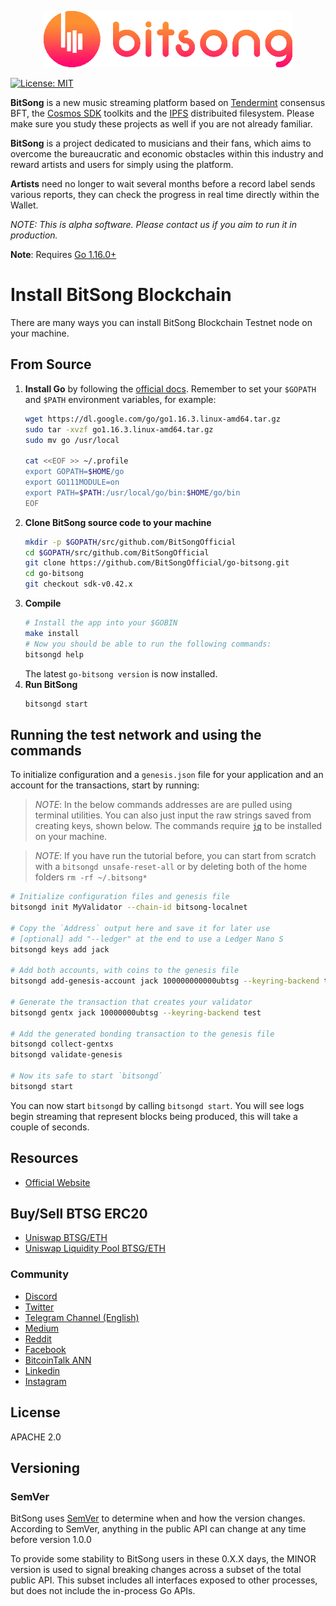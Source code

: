 <p align="center" background="black"><img src="bitsong-logo.png" width="398"></p>

[![License: MIT](https://img.shields.io/badge/License-MIT-yellow.svg)](https://github.com/BitSongOfficial/go-bitsong/blob/master/LICENSE)

**BitSong** is a new music streaming platform based on [Tendermint](https://github.com/tendermint/tendermint) consensus BFT, the [Cosmos SDK](https://github.com/cosmos/cosmos-sdk) toolkits and the [IPFS](https://ipfs.io/) distribuited filesystem. Please make sure you study these projects as well if you are not already familiar.

**BitSong** is a project dedicated to musicians and their fans, which aims to overcome the bureaucratic and economic obstacles within this industry and reward artists and users for simply using the platform.

**Artists** need no longer to wait several months before a record label sends various reports, they can check the progress in real time directly within the Wallet.

_NOTE: This is alpha software. Please contact us if you aim to run it in production._

**Note**: Requires [Go 1.16.0+](https://golang.org/dl/)

# Install BitSong Blockchain

There are many ways you can install BitSong Blockchain Testnet node on your machine.

## From Source
1. **Install Go** by following the [official docs](https://golang.org/doc/install). Remember to set your `$GOPATH` and `$PATH` environment variables, for example:
    ```bash
    wget https://dl.google.com/go/go1.16.3.linux-amd64.tar.gz
    sudo tar -xvzf go1.16.3.linux-amd64.tar.gz
    sudo mv go /usr/local
     
    cat <<EOF >> ~/.profile  
    export GOPATH=$HOME/go  
    export GO111MODULE=on  
    export PATH=$PATH:/usr/local/go/bin:$HOME/go/bin  
    EOF
    ```
2. **Clone BitSong source code to your machine**
    ```bash
    mkdir -p $GOPATH/src/github.com/BitSongOfficial
    cd $GOPATH/src/github.com/BitSongOfficial
    git clone https://github.com/BitSongOfficial/go-bitsong.git
    cd go-bitsong
    git checkout sdk-v0.42.x
    ```
  3. **Compile**
		```bash
		# Install the app into your $GOBIN
		make install
		# Now you should be able to run the following commands:
		bitsongd help
		```
		The latest `go-bitsong version` is now installed.
3. **Run BitSong**
	```bash
	bitsongd start
	```

## Running the test network and using the commands

To initialize configuration and a `genesis.json` file for your application and an account for the transactions, start by running:

>  _*NOTE*_: In the below commands addresses are are pulled using terminal utilities. You can also just input the raw strings saved from creating keys, shown below. The commands require [`jq`](https://stedolan.github.io/jq/download/) to be installed on your machine.

>  _*NOTE*_: If you have run the tutorial before, you can start from scratch with a `bitsongd unsafe-reset-all` or by deleting both of the home folders `rm -rf ~/.bitsong*`

```bash
# Initialize configuration files and genesis file
bitsongd init MyValidator --chain-id bitsong-localnet

# Copy the `Address` output here and save it for later use
# [optional] add "--ledger" at the end to use a Ledger Nano S
bitsongd keys add jack

# Add both accounts, with coins to the genesis file
bitsongd add-genesis-account jack 100000000000ubtsg --keyring-backend test

# Generate the transaction that creates your validator
bitsongd gentx jack 10000000ubtsg --keyring-backend test

# Add the generated bonding transaction to the genesis file
bitsongd collect-gentxs
bitsongd validate-genesis

# Now its safe to start `bitsongd`
bitsongd start
```

You can now start `bitsongd` by calling `bitsongd start`. You will see logs begin streaming that represent blocks being produced, this will take a couple of seconds.

## Resources
- [Official Website](https://bitsong.io)

## Buy/Sell BTSG ERC20
- [Uniswap BTSG/ETH](https://app.uniswap.org/#/swap?outputCurrency=0x05079687d35b93538cbd59fe5596380cae9054a9)
- [Uniswap Liquidity Pool BTSG/ETH](https://uniswap.info/pair/0x98195a436C46EE53803eDA921dC3932073Ed7f4d)

### Community
- [Discord](https://discord.gg/mZC9Yk3)
- [Twitter](https://twitter.com/BitSongOfficial)
- [Telegram Channel (English)](https://t.me/BitSongOfficial)
- [Medium](https://medium.com/@BitSongOfficial)
- [Reddit](https://www.reddit.com/r/bitsong/)
- [Facebook](https://www.facebook.com/BitSongOfficial)
- [BitcoinTalk ANN](https://bitcointalk.org/index.php?topic=2850943)
- [Linkedin](https://www.linkedin.com/company/bitsong)
- [Instagram](https://www.instagram.com/bitsong_official/)

## License

APACHE 2.0

## Versioning

### SemVer

BitSong uses [SemVer](http://semver.org/) to determine when and how the version changes.
According to SemVer, anything in the public API can change at any time before version 1.0.0

To provide some stability to BitSong users in these 0.X.X days, the MINOR version is used
to signal breaking changes across a subset of the total public API. This subset includes all
interfaces exposed to other processes, but does not include the in-process Go APIs.
